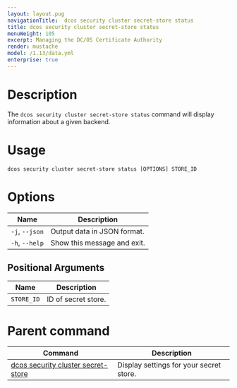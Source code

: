 ```yaml
---
layout: layout.pug
navigationTitle:  dcos security cluster secret-store status
title: dcos security cluster secret-store status
menuWeight: 105
excerpt: Managing the DC/OS Certificate Authority
render: mustache
model: /1.13/data.yml
enterprise: true
---
```


# Description

The `dcos security cluster secret-store status` command will display information about a given backend.

# Usage

```
dcos security cluster secret-store status [OPTIONS] STORE_ID
```

# Options

| Name |  Description |
|---------|-------------|
| `-j`, `--json` |  Output data in JSON format. |
|  `-h`, `--help` |  Show this message and exit.|

## Positional Arguments

| Name |  Description |
|---------|-------------|
| `STORE_ID`  | ID of secret store. |

# Parent command

| Command | Description |
|---------|-------------|
| [dcos security cluster secret-store](/mesosphere/dcos/1.13/cli/command-reference/dcos-security/dcos-security-cluster/dcos-security-cluster-secret-store/) | Display settings for your secret store. |
